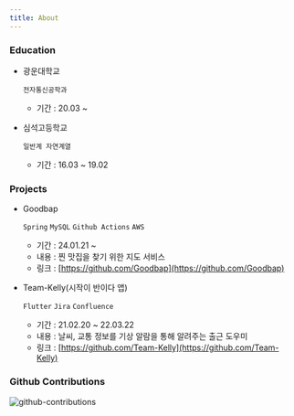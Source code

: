 ```yaml
---
title: About
---
```


<!-- > **Note**: Add Markdown syntax content to file `tabs/about.md` and it will show up on this page. -->

### Education

- 광운대학교

  `전자통신공학과`

  - 기간 : 20.03 ~



- 심석고등학교

  `일반계 자연계열`

  - 기간 : 16.03 ~ 19.02

   

### Projects

- Goodbap

  `Spring` `MySQL` `Github Actions` `AWS`

  - 기간 : 24.01.21 ~ 
  - 내용 : 찐 맛집을 찾기 위한 지도 서비스
  - 링크 : [https://github.com/Goodbap](https://github.com/Goodbap)

   

- Team-Kelly(시작이 반이다 앱)

  `Flutter` `Jira` `Confluence` 

  - 기간 : 21.02.20 ~ 22.03.22
  - 내용 : 날씨, 교통 정보를 기상 알람을 통해 알려주는 출근 도우미
  - 링크 : [https://github.com/Team-Kelly](https://github.com/Team-Kelly)

   

###  **Github Contributions**
![github-contributions](https://ghchart.rshah.org/Kyoung-M1N)